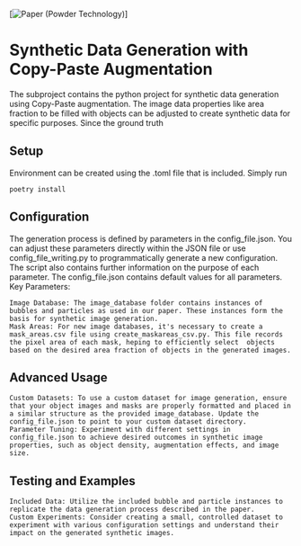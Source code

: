 [![Paper (Powder Technology)](https://doi.org/)]

# Synthetic Data Generation with Copy-Paste Augmentation

The subproject contains the python project for synthetic data generation using Copy-Paste augmentation. The image data properties like area fraction to be filled with objects can be adjusted to create synthetic data for specific purposes. Since the ground truth 
 
## Setup

Environment can be created using the .toml file that is included. 
Simply run 
```
poetry install
```

## Configuration

The generation process is defined by parameters in the config_file.json. You can adjust these parameters directly within the JSON file or use config_file_writing.py to programmatically generate a new configuration. The script also contains further information on the purpose of each parameter. The config_file.json contains default values for all parameters. 
Key Parameters:

    Image Database: The image_database folder contains instances of bubbles and particles as used in our paper. These instances form the basis for synthetic image generation.
    Mask Areas: For new image databases, it's necessary to create a mask_areas.csv file using create_maskareas_csv.py. This file records the pixel area of each mask, heping to efficiently select  objects based on the desired area fraction of objects in the generated images.


## Advanced Usage

    Custom Datasets: To use a custom dataset for image generation, ensure that your object images and masks are properly formatted and placed in a similar structure as the provided image_database. Update the config_file.json to point to your custom dataset directory.
    Parameter Tuning: Experiment with different settings in config_file.json to achieve desired outcomes in synthetic image properties, such as object density, augmentation effects, and image size.

## Testing and Examples

    Included Data: Utilize the included bubble and particle instances to replicate the data generation process described in the paper.
    Custom Experiments: Consider creating a small, controlled dataset to experiment with various configuration settings and understand their impact on the generated synthetic images.
		